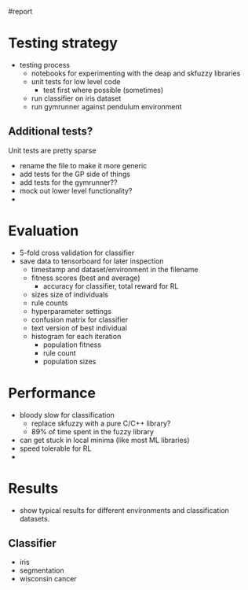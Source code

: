 #report 

# Testing strategy
- testing process
    - notebooks for experimenting with the deap and skfuzzy libraries
    - unit tests for low level code
        - test first where possible (sometimes)
    - run classifier on iris dataset
    - run gymrunner against pendulum environment

## Additional tests?
Unit tests are pretty sparse
- rename the file to make it more generic
- add tests for the GP side of things
- add tests for the gymrunner??
- mock out lower level functionality?
- 

# Evaluation
- 5-fold cross validation for classifier 
- save data to tensorboard for later inspection
    - timestamp and dataset/environment in the filename
    - fitness scores (best and average)  
        - accuracy for classifier, total reward for RL
    - sizes size of individuals
    - rule counts
    - hyperparameter settings
    - confusion matrix for classifier
    - text version of best individual
    - histogram for each iteration
        - population fitness
        - rule count
        - population sizes

# Performance
- bloody slow for classification
    - replace skfuzzy with a pure C/C++ library?
    - 89% of time spent in the fuzzy library
- can get stuck in local minima (like most ML libraries)
- speed tolerable for RL
- 

# Results
- show typical results for different environments and classification datasets.

## Classifier
- iris
- segmentation
- wisconsin cancer



